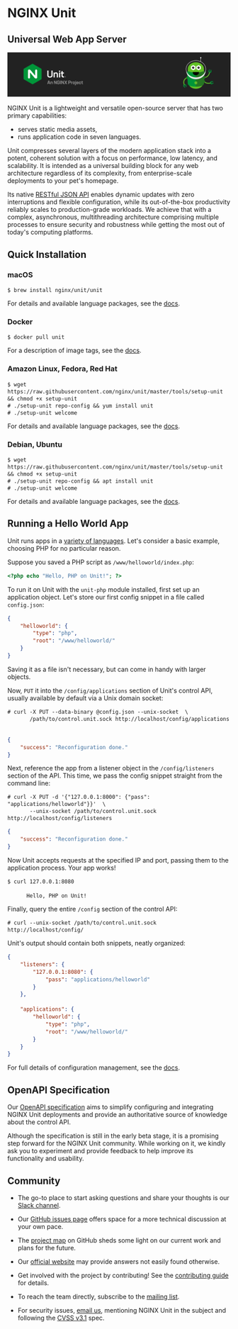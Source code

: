 # NGINX Unit

## Universal Web App Server

![NGINX Unit Logo](docs/unitlogo.svg)

NGINX Unit is a lightweight and versatile open-source server that has
two primary capabilities:

- serves static media assets,
- runs application code in seven languages.

Unit compresses several layers of the modern application stack into a potent,
coherent solution with a focus on performance, low latency, and scalability. It
is intended as a universal building block for any web architecture regardless
of its complexity, from enterprise-scale deployments to your pet's homepage.

Its native [RESTful JSON API](#openapi-specification) enables dynamic
updates with zero interruptions and flexible configuration, while its
out-of-the-box productivity reliably scales to production-grade workloads. We
achieve that with a complex, asynchronous, multithreading architecture
comprising multiple processes to ensure security and robustness while getting
the most out of today's computing platforms.


## Quick Installation

### macOS

``` console
$ brew install nginx/unit/unit
```

For details and available language packages, see the
[docs](https://unit.nginx.org/installation/#homebrew).


### Docker

``` console
$ docker pull unit
```

For a description of image tags, see the
[docs](https://unit.nginx.org/installation/#docker-images).


### Amazon Linux, Fedora, Red Hat

``` console
$ wget https://raw.githubusercontent.com/nginx/unit/master/tools/setup-unit && chmod +x setup-unit
# ./setup-unit repo-config && yum install unit
# ./setup-unit welcome
```

For details and available language packages, see the
[docs](https://unit.nginx.org/installation/#official-packages).


### Debian, Ubuntu

``` console
$ wget https://raw.githubusercontent.com/nginx/unit/master/tools/setup-unit && chmod +x setup-unit
# ./setup-unit repo-config && apt install unit
# ./setup-unit welcome
```

For details and available language packages, see the
[docs](https://unit.nginx.org/installation/#official-packages).


## Running a Hello World App

Unit runs apps in a
[variety of languages](https://unit.nginx.org/howto/samples/).
Let's consider a basic example,
choosing PHP for no particular reason.

Suppose you saved a PHP script as `/www/helloworld/index.php`:
``` php
<?php echo "Hello, PHP on Unit!"; ?>
```

To run it on Unit with the `unit-php` module installed, first set up an
application object. Let's store our first config snippet in a file called
`config.json`:

``` json
{
    "helloworld": {
        "type": "php",
        "root": "/www/helloworld/"
    }
}
```

Saving it as a file isn't necessary, but can come in handy with larger objects.

Now, `PUT` it into the `/config/applications` section of Unit's control API,
usually available by default via a Unix domain socket:

``` console
# curl -X PUT --data-binary @config.json --unix-socket  \
       /path/to/control.unit.sock http://localhost/config/applications
```
``` json

{
	"success": "Reconfiguration done."
}
```

Next, reference the app from a listener object in the `/config/listeners`
section of the API.  This time, we pass the config snippet straight from the
command line:

``` console
# curl -X PUT -d '{"127.0.0.1:8000": {"pass": "applications/helloworld"}}'  \
       --unix-socket /path/to/control.unit.sock http://localhost/config/listeners
```
``` json
{
    "success": "Reconfiguration done."
}
```

Now Unit accepts requests at the specified IP and port, passing them to the
application process. Your app works!

``` console
$ curl 127.0.0.1:8080

      Hello, PHP on Unit!
```

Finally, query the entire `/config` section of the control API:

``` console
# curl --unix-socket /path/to/control.unit.sock http://localhost/config/
```

Unit's output should contain both snippets, neatly organized:

``` json
{
    "listeners": {
        "127.0.0.1:8080": {
            "pass": "applications/helloworld"
        }
    },

    "applications": {
        "helloworld": {
            "type": "php",
            "root": "/www/helloworld/"
        }
    }
}
```

For full details of configuration management, see the
[docs](https://unit.nginx.org/configuration/#configuration-management).

## OpenAPI Specification

Our [OpenAPI specification](docs/unit-openapi.yaml) aims to simplify
configuring and integrating NGINX Unit deployments and provide an authoritative
source of knowledge about the control API.

Although the specification is still in the early beta stage, it is a promising
step forward for the NGINX Unit community. While working on it, we kindly ask
you to experiment and provide feedback to help improve its functionality and
usability.

## Community

- The go-to place to start asking questions and share your thoughts is
  our [Slack channel](https://community.nginx.org/joinslack).

- Our [GitHub issues page](https://github.com/nginx/unit/issues) offers
  space for a more technical discussion at your own pace.

- The [project map](https://github.com/orgs/nginx/projects/1) on
  GitHub sheds some light on our current work and plans for the future.

- Our [official website](https://unit.nginx.org/) may provide answers
  not easily found otherwise.

- Get involved with the project by contributing! See the
  [contributing guide](CONTRIBUTING.md) for details.

- To reach the team directly, subscribe to the
  [mailing list](https://mailman.nginx.org/mailman/listinfo/unit).

- For security issues, [email us](security-alert@nginx.org), mentioning
  NGINX Unit in the subject and following the [CVSS
  v3.1](https://www.first.org/cvss/v3.1/specification-document) spec.

